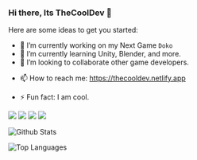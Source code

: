 ### Hi there, Its TheCoolDev 👋

Here are some ideas to get you started:

- 🔭 I’m currently working on my Next Game `Doko`
- 🌱 I’m currently learning Unity, Blender, and more.
- 👯 I’m looking to collaborate other game developers.
<!-- - 🤔 I’m looking for help with ... -->
<!-- - 💬 Ask me about ... -->
- 📫 How to reach me: https://thecooldev.netlify.app
<!-- - 😄 Pronouns: ... -->
- ⚡ Fun fact: I am cool.

<img src = "https://img.shields.io/badge/-BLENDER-F5792A?logo=blender&logoColor=fff"> <img src = "https://img.shields.io/badge/-UNITY-000000?logo=unity&logoColor=fff"> <img src = "https://img.shields.io/badge/-HTML-e34f26?logo=html5&logoColor=fff"> <img src = "https://img.shields.io/badge/-PHOTOSHOP-31A8FF?logo=photoshop&logoColor=fff">

![Github Stats](https://github-readme-stats.vercel.app/api?username=thecoolgdev&count_private=true&show_icons=true&theme=radical)

![Top Languages](https://github-readme-stats.vercel.app/api/top-langs/?username=THECOOLGDEV&show_icons=true&theme=radical)

